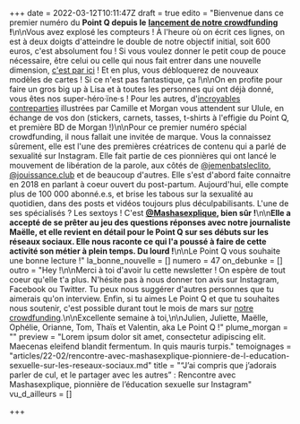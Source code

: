 +++
date = 2022-03-12T10:11:47Z
draft = true
edito = "Bienvenue dans ce premier numéro du **Point Q depuis le** [**lancement de notre crowdfunding**](https://fr.ulule.com/le-point-q/) **!**\n\nVous avez explosé les compteurs ! À l'heure où on écrit ces lignes, on est à deux doigts d'atteindre le double de notre objectif initial, soit 600 euros, c'est absolument fou ! Si vous voulez donner le petit coup de pouce nécessaire, être celui ou celle qui nous fait entrer dans une nouvelle dimension, [c'est par ici]( \"https://fr.ulule.com/le-point-q/\") ! Et en plus, vous débloquerez de nouveaux modèles de cartes ! Si ce n'est pas fantastique, ça !\n\nOn en profite pour faire un gros big up à Lisa et à toutes les personnes qui ont déjà donné, vous êtes nos super-héro·ïne·s ! Pour les autres, d'[incroyables contreparties](https://fr.ulule.com/le-point-q/?fbclid=IwAR3iR3C9q8jmKixRMQHlCP2VSWrSL6p7wj3ZdwEF32JfmhdG2GG0gs1c8ZY) illustrées par Camille et Morgan vous attendent sur Ulule, en échange de vos don (stickers, carnets, tasses, t-shirts à l'effigie du Point Q, et première BD de Morgan !)\n\nPour ce premier numéro spécial crowdfunding, il nous fallait une invitée de marque. Vous la connaissez sûrement, elle est l'une des premières créatrices de contenu qui a parlé de sexualité sur Instagram. Elle fait partie de ces pionnières qui ont lancé le mouvement de libération de la parole, aux côtés de [@jemenbatsleclito](https://www.instagram.com/jemenbatsleclito/), [@jouissance.club](https://www.instagram.com/jouissance.club/) et de beaucoup d'autres. Elle s'est d'abord faite connaitre en 2018 en parlant à coeur ouvert du post-partum. Aujourd'hui, elle compte plus de 100 000 abonné.e.s, et brise les tabous sur la sexualité au quotidien, dans des posts et vidéos toujours plus déculpabilisants. L'une de ses spécialisés ? Les sextoys ! C'est [**@Mashasexplique**](https://www.instagram.com/mashasexplique/)**, bien sûr !**\n\n**Elle a accepté de se prêter au jeu des questions réponses avec notre journaliste Maëlle, et elle revient en détail pour le Point Q sur ses débuts sur les réseaux sociaux. Elle nous raconte ce qui l'a poussé à faire de cette activité son métier à plein temps. Du lourd !**\n\nLe Point Q vous souhaite une bonne lecture !"
la_bonne_nouvelle = []
numero = 47
on_debunke = []
outro = "Hey !\n\nMerci à toi d'avoir lu cette newsletter ! On espère de tout coeur qu'elle t'a plus. N'hésite pas à nous donner ton avis sur Instagram, Facebook ou Twitter. Tu peux nous suggérer d'autres personnes que tu aimerais qu'on interview. Enfin, si tu aimes Le Point Q et que tu souhaites nous soutenir, c'est possible durant tout le mois de mars sur [notre crowdfunding](https://fr.ulule.com/le-point-q/).\n\nExcellente semaine à toi,\n\nJulien, Juliette, Maëlle, Ophélie, Orianne, Tom, Thaïs et Valentin, aka Le Point Q !"
plume_morgan = ""
preview = "Lorem ipsum dolor sit amet, consectetur adipiscing elit. Maecenas eleifend blandit fermentum. In quis mauris turpis."
temoignages = "articles/22-02/rencontre-avec-mashasexplique-pionniere-de-l-education-sexuelle-sur-les-reseaux-sociaux.md"
title = "“J’ai compris que j’adorais parler de cul, et le partager avec les autres” : Rencontre avec Mashasexplique, pionnière de l’éducation sexuelle sur Instagram"
vu_d_ailleurs = []

+++
